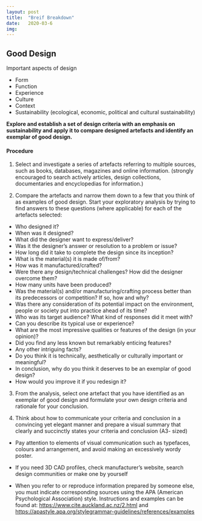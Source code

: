 ```yaml
---
layout: post
title:  "Breif Breakdown"
date:   2020-03-6
img:
---
```

## Good Design

Important aspects of design
* Form
* Function
* Experience
* Culture
* Context
* Sustainability (ecological, economic, political and cultural sustainability)

**Explore and establish a set of design criteria with an emphasis on sustainability and apply it to
compare designed artefacts and identify an exemplar of good design.**

#### Procedure
1. Select and investigate a series of artefacts referring to multiple sources, such as books, databases, magazines and online information. (strongly encouraged to search actively articles, design collections, documentaries and encyclopedias for information.)  

2. Compare the artefacts and narrow them down to a few that you think of as examples of good
design. Start your exploratory analysis by trying to find answers to these questions (where
applicable) for each of the artefacts selected:

* Who designed it?
* When was it designed?
* What did the designer want to express/deliver?
* Was it the designer’s answer or resolution to a problem or issue?
* How long did it take to complete the design since its inception?
* What is the material(s) it is made of/from?
* How was it manufactured/crafted?
* Were there any design/technical challenges? How did the designer overcome them?
* How many units have been produced?
* Was the material(s) and/or manufacturing/crafting process better than its predecessors or
competition? If so, how and why?
* Was there any consideration of its potential impact on the environment, people or society
put into practice ahead of its time?
* Who was its target audience? What kind of responses did it meet with?
* Can you describe its typical use or experience?
* What are the most impressive qualities or features of the design (in your opinion)?
* Did you find any less known but remarkably enticing features?
* Any other intriguing facts?
* Do you think it is technically, aesthetically or culturally important or meaningful?
* In conclusion, why do you think it deserves to be an exemplar of good design?
* How would you improve it if you redesign it?

3. From the analysis, select one artefact that you have identified as an exemplar of good design and
formulate your own design criteria and rationale for your conclusion.  

4. Think about how to communicate your criteria and conclusion in a convincing yet elegant manner
and prepare a visual summary that clearly and succinctly states your criteria and conclusion (A3-
sized)  


* Pay attention to elements of visual communication such as typefaces, colours and arrangement, and
avoid making an excessively wordy poster.

* If you need 3D CAD profiles, check manufacturer’s website, search design communities or make
one by yourself

* When you refer to or reproduce information prepared by someone else, you must indicate
corresponding sources using the APA (American Psychological Association) style. Instructions and
examples can be found at: https://www.cite.auckland.ac.nz/2.html and https://apastyle.apa.org/stylegrammar-guidelines/references/examples
